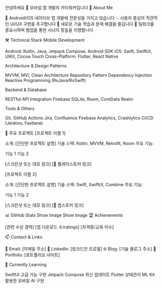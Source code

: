안녕하세요 👋 모바일 앱 개발자 카이워커입니다
🌟 About Me

📱 Android/iOS 네이티브 앱 개발에 전문성을 가지고 있습니다
💡 사용자 중심의 직관적인 UI/UX 구현을 추구합니다
🚀 새로운 기술 학습과 문제 해결을 즐깁니다
🤝 팀워크를 중요시하며 협업을 통한 시너지 창출을 지향합니다

🛠 Technical Stack
Mobile Development

Android: Kotlin, Java, Jetpack Compose, Android SDK
iOS: Swift, SwiftUI, UIKit, Cocoa Touch
Cross-Platform: Flutter, React Native

Architecture & Design Patterns

MVVM, MVI, Clean Architecture
Repository Pattern
Dependency Injection
Reactive Programming (RxJava/RxSwift)

Backend & Database

RESTful API Integration
Firebase
SQLite, Room, CoreData
Realm

Tools & Others

Git, GitHub Actions
Jira, Confluence
Firebase Analytics, Crashlytics
CI/CD (Jenkins, Fastlane)

📱 주요 프로젝트
[프로젝트 이름 1]

소개: [간단한 프로젝트 설명]
기술 스택: Kotlin, MVVM, Retrofit, Room
주요 기능:

기능 1
기능 2


[스크린샷 또는 데모 링크]
[📲 플레이스토어 링크]

[프로젝트 이름 2]

소개: [간단한 프로젝트 설명]
기술 스택: Swift, SwiftUI, Combine
주요 기능:

기능 1
기능 2


[스크린샷 또는 데모 링크]
[📱 앱스토어 링크]

📊 GitHub Stats
Show Image
Show Image
🏆 Achievements

[관련 수상 경력]
[앱 다운로드 수/ratings]
[자격증/교육 이수]

📫 Contact & Links

📧 Email: [이메일 주소]
💼 LinkedIn: [링크드인 프로필]
🌐 Blog: [기술 블로그 주소]
📱 Portfolio: [포트폴리오 사이트]

🌱 Currently Learning

SwiftUI 고급 기능 구현
Jetpack Compose 최신 업데이트
Flutter 상태관리
ML Kit 활용한 모바일 AI 구현

<!---
kaywalker91/kaywalker91 is a ✨ special ✨ repository because its `README.md` (this file) appears on your GitHub profile.
You can click the Preview link to take a look at your changes.
--->
